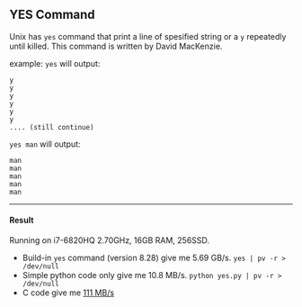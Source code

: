 YES Command
---
Unix has `yes` command that print a line of spesified string or a `y` repeatedly until killed. 
This command is written by David MacKenzie. 

example:
`yes` will output:

```
y
y
y
y
y
y
.... (still continue)
```

`yes man` will output:

```
man
man
man
man
man
```



---
#### Result

Running on i7-6820HQ 2.70GHz, 16GB RAM, 256SSD.

- Build-in `yes` command (version 8.28) give me 5.69 GB/s.
`yes | pv -r > /dev/null`
- Simple python code only give me 10.8 MB/s.
`python yes.py | pv -r > /dev/null`
- C code give me [111 MB/s](https://github.com/wahyuoi/yes/blob/5707d6d41b9688a56082d5f61b174c4bd1d891a2/yes.c)


